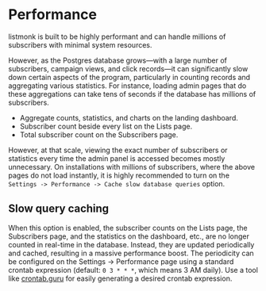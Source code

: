 # Performance

listmonk is built to be highly performant and can handle millions of subscribers with minimal system resources.

However, as the Postgres database grows—with a large number of subscribers, campaign views, and click records—it can significantly slow down certain aspects of the program, particularly in counting records and aggregating various statistics. For instance, loading admin pages that do these aggregations can take tens of seconds if the database has millions of subscribers.

- Aggregate counts, statistics, and charts on the landing dashboard.
- Subscriber count beside every list on the Lists page.
- Total subscriber count on the Subscribers page.

However, at that scale, viewing the exact number of subscribers or statistics every time the admin panel is accessed becomes mostly unnecessary. On installations with millions of subscribers, where the above pages do not load instantly, it is highly recommended to turn on the `Settings -> Performance -> Cache slow database queries` option.

## Slow query caching

When this option is enabled, the subscriber counts on the Lists page, the Subscribers page, and the statistics on the dashboard, etc., are no longer counted in real-time in the database. Instead, they are updated periodically and cached, resulting in a massive performance boost. The periodicity can be configured on the Settings -> Performance page using a standard crontab expression (default: `0 3 * * *`, which means 3 AM daily). Use a tool like [crontab.guru](https://crontab.guru) for easily generating a desired crontab expression.
